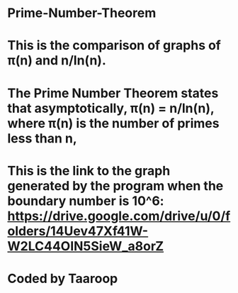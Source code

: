 # Prime-Number-Theorem
# This is the comparison of graphs of π(n) and n/ln(n).
# The Prime Number Theorem states that asymptotically, π(n) = n/ln(n), where π(n) is the number of primes less than n,
# This is the link to the graph generated by the program when the boundary number is 10^6: https://drive.google.com/drive/u/0/folders/14Uev47Xf41W-W2LC44OIN5SieW_a8orZ

# Coded by Taaroop
